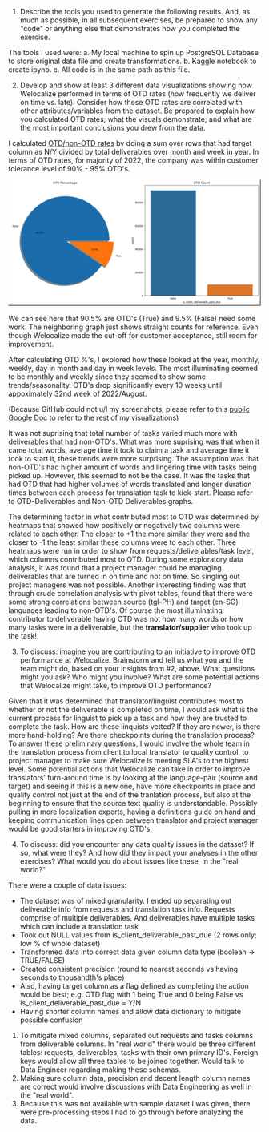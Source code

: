 1. Describe the tools you used to generate the following results. And, as much as possible, in all subsequent exercises, be prepared to show any "code" or anything else that demonstrates how you completed the exercise.

The tools I used were:
a. My local machine to spin up PostgreSQL Database to store original data file and create transformations.
b. Kaggle notebook to create ipynb.
c. All code is in the same path as this file.

2. Develop and show at least 3 different data visualizations showing how Welocalize performed in terms of OTD rates (how frequently we deliver on time vs. late). Consider how these OTD rates are correlated with other attributes/variables from the dataset. Be prepared to explain how you calculated OTD rates; what the visuals demonstrate; and what are the most important conclusions you drew from the data.

I calculated [OTD/non-OTD rates](https://github.com/mindyng/Take-Homes/blob/master/Welocalize/Senior_Data_Analyst/data_transformations.sql#L54-L60) by doing a sum over rows that had target column as N/Y divided by total deliverables over month and week in year. 
In terms of OTD rates, for majority of 2022, the company was within customer tolerance level of 90% - 95% OTD's. 

![overallpie](pie.png)

We can see here that 90.5% are OTD's (True) and 9.5% (False) need some work. The neighboring graph just shows straight counts for reference. Even though Welocalize made the cut-off for customer acceptance, still room for improvement.

After calculating OTD %'s, I explored how these looked at the year, monthly, weekly, day in month and day in week levels. The most illuminating seemed to be monthly and weekly since they seemed to show some trends/seasonality. OTD's drop significantly every 10 weeks until appoximately 32nd week of 2022/August.

(Because GitHub could not u/l my screenshots, please refer to this [public Google Doc](https://docs.google.com/document/d/1MdEXpDwYjVkByJ70uL6uILAjrzjf0Ob39TG_9YS1qe0/edit?usp=sharing) to refer to the rest of my visualizations)

It was not suprising that total number of tasks varied much more with deliverables that had non-OTD's. What was more suprising was that when it came total words, average time it took to claim a task and average time it took to start it, these trends were more surprising. The assumption was that non-OTD's had higher amount of words and lingering time with tasks being picked up. However, this seemed to not be the case. It was the tasks that had OTD that had higher volumes of words translated and longer duration times between each process for translation task to kick-start. Please refer to OTD-Deliverables and Non-OTD Deliverables graphs.

The determining factor in what contributed most to OTD was determined by heatmaps that showed how positively or negatively two columns were related to each other. The closer to +1 the more similar they were and the closer to -1 the least similar these columns were to each other. Three heatmaps were run in order to show from requests/deliverables/task level, which columns contributed most to OTD. During some exploratory data analysis, it was found that a project manager could be managing deliverables that are turned in on time and not on time. So singling out project managers was not possible. Another interesting finding was that through crude correlation analysis with pivot tables, found that there were some strong correlations between source (tgl-PH) and target (en-SG) languages leading to non-OTD's. Of course the most illuminating contributor to deliverable having OTD was not how many words or how many tasks were in a deliverable, but the **translator/supplier** who took up the task!

3. To discuss: imagine you are contributing to an initiative to improve OTD performance at Welocalize. Brainstorm and tell us what you and the team might do, based on your insights from #2, above. What questions might you ask? Who might you involve? What are some potential actions that Welocalize might take, to improve OTD performance?

Given that it was determined that translator/linguist contributes most to whether or not the deliverable is completed on time, I would ask what is the current process for linguist to pick up a task and how they are trusted to complete the task. How are these linquists vetted? If they are newer, is there more hand-holding? Are there checkpoints during the translation process? To answer these preliminary questions, I would involve the whole team in the translation process from client to local translator to quality control, to project manager to make sure Welocalize is meeting SLA's to the highest level. Some potential actions that Welocalize can take in order to improve translators' turn-around time is by looking at the language-pair (source and target) and seeing if this is a new one, have more checkpoints in place and quality control not just at the end of the tranlation process, but also at the beginning to ensure that the source text quality is understandable. Possibly pulling in more localization experts, having a definitions guide on hand and keeping communication lines open between translator and project manager would be good starters in improving OTD's. 

4. To discuss: did you encounter any data quality issues in the dataset? If so, what were they? And how did they impact your analyses in the other exercises? What would you do about issues like these, in the "real world?"

There were a couple of data issues:
* The dataset was of mixed granularity. I ended up separating out deliverable info from requests and translation task info. Requests comprise of multiple deliverables. And deliverables have multiple tasks which can include a translation task 
* Took out NULL values from is_client_deliverable_past_due (2 rows only; low % of whole dataset)
* Transformed data into correct data given column data type (boolean -> TRUE/FALSE)
* Created consistent precision (round to nearest seconds vs having seconds to thousandth's place)
* Also, having target column as a flag defined as completing the action would be best; e.g. OTD flag with 1 being True and 0 being False vs is_client_deliverable_past_due = Y/N
* Having shorter column names and allow data dictionary to mitigate possible confusion

1. To mitigate mixed columns, separated out requests and tasks columns from deliverable columns. In "real world" there would be three different tables: requests, deliverables, tasks with their own primary ID's. Foreign keys would allow all three tables to be joined together. Would talk to Data Engineer regarding making these schemas. 
2. Making sure column data, precision and decent length column names are correct would involve discussions with Data Engineering as well in the "real world".
3. Because this was not available with sample dataset I was given, there were pre-processing steps I had to go through before analyzing the data.
